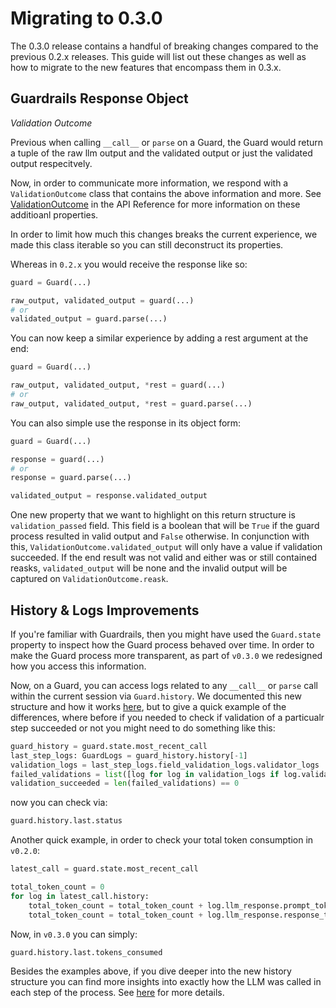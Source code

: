 # Migrating to 0.3.0

The 0.3.0 release contains a handful of breaking changes compared to the previous 0.2.x releases.  This guide will list out these changes as well as how to migrate to the new features that encompass them in 0.3.x.

## Guardrails Response Object
_Validation Outcome_

Previous when calling `__call__` or `parse` on a Guard, the Guard would return a tuple of the raw llm output and the validated output or just the validated output respecitvely.

Now, in order to communicate more information, we respond with a `ValidationOutcome` class that contains the above information and more. See [ValidationOutcome](/api_reference/validation_outcome/#ValidationOutcome) in the API Reference for more information on these additioanl properties.

In order to limit how much this changes breaks the current experience, we made this class iterable so you can still deconstruct its properties.

Whereas in `0.2.x` you would receive the response like so:
```py
guard = Guard(...)

raw_output, validated_output = guard(...)
# or
validated_output = guard.parse(...)
```

You can now keep a similar experience by adding a rest argument at the end:
```py
guard = Guard(...)

raw_output, validated_output, *rest = guard(...)
# or
raw_output, validated_output, *rest = guard.parse(...)
```

You can also simple use the response in its object form:
```py
guard = Guard(...)

response = guard(...)
# or
response = guard.parse(...)

validated_output = response.validated_output
```

One new property that we want to highlight on this return structure is `validation_passed` field.  This field is a boolean that will be `True` if the guard process resulted in valid output and `False` otherwise.  In conjunction with this, `ValidationOutcome.validated_output` will only have a value if validation succeeded.  If the end result was not valid and either was or still contained reasks, `validated_output` will be none and the invalid output will be captured on `ValidationOutcome.reask`.

## History & Logs Improvements
If you're familiar with Guardrails, then you might have used the `Guard.state` property to inspect how the Guard process behaved over time.  In order to make the Guard process more transparent, as part of `v0.3.0` we redesigned how you access this information.  

Now, on a Guard, you can access logs related to any `__call__` or `parse` call within the current session via `Guard.history`.  We documented this new structure and how it works [here](/concepts/logs), but to give a quick example of the differences, where before if you needed to check if validation of a particualr step succeeded or not you might need to do something like this:
```py
guard_history = guard.state.most_recent_call
last_step_logs: GuardLogs = guard_history.history[-1]
validation_logs = last_step_logs.field_validation_logs.validator_logs
failed_validations = list([log for log in validation_logs if log.validation_result.outcome == 'fail'])
validation_succeeded = len(failed_validations) == 0
```

now you can check via:
```py
guard.history.last.status
```

Another quick example, in order to check your total token consumption in `v0.2.0`:
```py
latest_call = guard.state.most_recent_call

total_token_count = 0
for log in latest_call.history:
    total_token_count = total_token_count + log.llm_response.prompt_token_count
    total_token_count = total_token_count + log.llm_response.response_token_count
```

Now, in `v0.3.0` you can simply:
```py
guard.history.last.tokens_consumed
```

Besides the examples above, if you dive deeper into the new history structure you can find more insights into exactly how the LLM was called in each step of the process.  See [here](/concepts/logs) for more details.